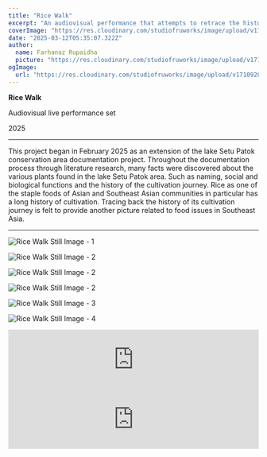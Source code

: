 ```yaml
---
title: "Rice Walk"
excerpt: "An audiovisual performance that attempts to retrace the history of rice cultivation in Southeast Asia."
coverImage: "https://res.cloudinary.com/studiofruworks/image/upload/v1742444678/jackplan-user/qj67hu83qibzyuk9marp.png"
date: "2025-03-12T05:35:07.322Z"
author:
  name: Farhanaz Rupaidha
  picture: "https://res.cloudinary.com/studiofruworks/image/upload/v1710832241/jackplan-user/e6fmykbxfqftmylyldhg.jpg"
ogImage:
  url: "https://res.cloudinary.com/studiofruworks/image/upload/v1710920420/jackplan-user/bdl8jghrq7mk3epp85fg.jpg"
---
```

**Rice Walk**


Audiovisual live performance set

2025

* * * * *

This project began in February 2025 as an extension of the lake Setu Patok conservation area documentation project. Throughout the documentation process through literature research, many facts were discovered about the various plants found in the lake Setu Patok area. Such as naming, social and biological functions and the history of the cultivation journey. 
Rice as one of the staple foods of Asian and Southeast Asian communities in particular has a long history of cultivation. Tracing back the history of its cultivation journey is felt to provide another picture related to food issues in Southeast Asia. 


* * * * *

![Rice Walk Still Image - 1](https://res.cloudinary.com/studiofruworks/image/upload/v1742444749/jackplan-user/oc3l5py8cjlexnwymcq1.png)

![Rice Walk Still Image - 2](https://res.cloudinary.com/studiofruworks/image/upload/v1742444779/jackplan-user/jrivpiyd0bukpgzbxuvk.png)

![Rice Walk Still Image - 2](https://res.cloudinary.com/studiofruworks/image/upload/v1742445125/jackplan-user/eklfvh7h3hj5klzoydyt.png)

![Rice Walk Still Image - 2](https://res.cloudinary.com/studiofruworks/image/upload/v1742444925/jackplan-user/omqaclhjzgd1ej2sqjmk.png)

![Rice Walk Still Image - 3](https://res.cloudinary.com/studiofruworks/image/upload/v1742442480/jackplan-user/ay7qqyw7ypsjaikvetwa.png)

![Rice Walk Still Image - 4](https://res.cloudinary.com/studiofruworks/image/upload/v1742442480/jackplan-user/cbql1ndgdlsqqtliky3x.png)

<iframe style="border: 0; width: 100%; height: 120px;" src="https://bandcamp.com/EmbeddedPlayer/track=2690002124/size=large/bgcol=ffffff/linkcol=de270f/tracklist=false/artwork=small/transparent=true/" seamless><a href="https://farhanazrupaidha.bandcamp.com/track/bayang-1-eksponen-a-farhanaz-rupaidha">Bayang 1 - Eksponen A - Farhanaz Rupaidha by Farhanaz Rupaidha</a></iframe>

<iframe style="border: 0; width: 100%; height: 120px;" src="https://bandcamp.com/EmbeddedPlayer/track=2027104335/size=large/bgcol=ffffff/linkcol=de270f/tracklist=false/artwork=small/transparent=true/" seamless><a href="https://farhanazrupaidha.bandcamp.com/track/bayang-2-eksponen-b-farhanaz-rupaidha">Bayang 2 - Eksponen B - Farhanaz Rupaidha by Farhanaz Rupaidha</a></iframe>